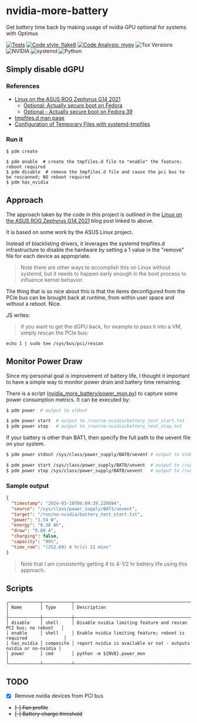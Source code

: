 # nvidia-more-battery
Get battery time back by making usage of nvidia GPU optional for systems with Optimus

[![Tests](https://github.com/klmcwhirter/nvidia-more-battery/actions/workflows/tests.yml/badge.svg)](https://github.com/klmcwhirter/nvidia-more-battery/actions/)
[![Code style: flake8](https://img.shields.io/badge/code%20style-flake8-green.svg)](https://github.com/pycqa/flake8)
[![Code Analysis: mypy](https://img.shields.io/badge/code%20analysis-mypy-blue.svg)](https://github.com/python/mypy)
![Tox Versions](https://img.shields.io/badge/tox-v4-yellowgreen)
![NVIDIA](https://img.shields.io/badge/nvidia-optimus-76B900?logo=NVIDIA)
![systemd](https://img.shields.io/badge/linux-systemd-FCC624?logo=Linux)
![Python](https://img.shields.io/python/required-version-toml?tomlFilePath=https%3A%2F%2Fraw.githubusercontent.com%2Fklmcwhirter%2Fnvidia-more-battery%2Fmaster%2Fpyproject.toml&logo=Python)

## Simply disable dGPU

### References
* [Linux on the ASUS ROG Zephyrus G14 2021](https://blog.nil.im/?7b)
  - [Optional: Actually secure boot on Fedora](https://blog.nil.im/?7a)
  - [Optional - Actually secure boot on Fedora 39](https://blog.nil.im/?80)
* [tmpfiles.d man page](https://www.freedesktop.org/software/systemd/man/latest/tmpfiles.d.html)
* [Configuration of Temporary Files with systemd-tmpfiles](https://www.baeldung.com/linux/systemd-tmpfiles-configure-temporary-files)

### Run it

```
$ pdm create

$ pdm enable  # create the tmpfiles.d file to "enable" the feature; reboot required
$ pdm disable  # remove the tmpfiles.d file and cause the pci bus to be rescanned; NO reboot required
$ pdm has_nvidia
```

## Approach

The approach taken by the code in this project is outlined in the [Linux on the ASUS ROG Zephyrus G14 2021](https://blog.nil.im/?7b) blog post linked to above.

It is based on some work by the ASUS Linux project.

Instead of blacklisting drivers, it leverages the systemd tmpfiles.d infrastructure to disable the hardware by setting a 1 value in the "remove" file for each device as appropriate.

> Note there are other ways to accomplish this on Linux without systemd, but it needs to happen early enough in the boot process to influence kernel behavior.

The thing that is so nice about this is that the items deconfigured from the PCIe bus can be brought back at runtime, from within user space and without a reboot. Nice.

JS writes:
> If you want to get the dGPU back, for example to pass it into a VM, simply rescan the PCIe bus:

`echo 1 | sudo tee /sys/bus/pci/rescan`

## Monitor Power Draw

Since my persoinal goal is improvement of battery life, I thought it important to have a simple way to monitor power drain and battery time remaining.

There is a script ([nvidia_more_battery/power_mon.py](nvidia_more_battery/power_mon.py)) to capture some power consumption metrics. It can be executed by:

```bash
$ pdm power  # output to stdout

$ pdm power start  # output to /run/no-nvidia/battery_test_start.txt
$ pdm power stop   # output to /run/no-nvidia/battery_test_stop.txt

```

If your battery is other than BAT1, then specify the full path to the uevent file on your system.

```bash
$ pdm power stdout /sys/class/power_supply/BAT0/uevent # output to stdout

$ pdm power start /sys/class/power_supply/BAT0/uevent  # output to /run/no-nvidia/battery_test_start.txt
$ pdm power stop /sys/class/power_supply/BAT0/uevent   # output to /run/no-nvidia/battery_test_stop.txt

```

### Sample output

```json
{
  "timestamp": "2024-03-10T06:04:39.220894",
  "source": "/sys/class/power_supply/BAT1/uevent",
  "target": "/run/no-nvidia/battery_test_start.txt",
  "power": "1.54 W",
  "energy": "0.38 Ah",
  "draw": "0.09 A",
  "charging": false,
  "capacity": "99%",
  "time_rem": "(252.69) 4 hr(s) 12 mins"
}
```
> Note that I am consistently getting 4 to 4-1/2 hr battery life using this approach.

## Scripts

```
╭────────────┬───────────┬─────────────────────────────────────────────────────────────────╮
│ Name       │ Type      │ Description                                                     │
├────────────┼───────────┼─────────────────────────────────────────────────────────────────┤
│ disable    │ shell     │ Disable nvidia limiting feature and rescan PCI bus; no reboot   │
│ enable     │ shell     │ Enable nvidia limiting feature; reboot is required              │
│ has_nvidia │ composite │ report nvidia is available or not - outputs nvidia or no-nvidia │
│ power      │ cmd       │ python -m ${NVB}.power_mon                                      │
╰────────────┴───────────┴─────────────────────────────────────────────────────────────────╯
```

## TODO
- [X] Remove nvidia devices from PCI bus
- ~~[-] Fan profile~~
- ~~[-] Battery charge threshold~~
